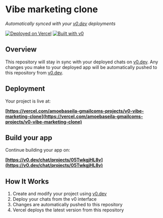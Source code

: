 # Vibe marketing clone

*Automatically synced with your [v0.dev](https://v0.dev) deployments*

[![Deployed on Vercel](https://img.shields.io/badge/Deployed%20on-Vercel-black?style=for-the-badge&logo=vercel)](https://vercel.com/amoebaseila-gmailcoms-projects/v0-vibe-marketing-clone)
[![Built with v0](https://img.shields.io/badge/Built%20with-v0.dev-black?style=for-the-badge)](https://v0.dev/chat/projects/05TwkgjHL8v)

## Overview

This repository will stay in sync with your deployed chats on [v0.dev](https://v0.dev).
Any changes you make to your deployed app will be automatically pushed to this repository from [v0.dev](https://v0.dev).

## Deployment

Your project is live at:

**[https://vercel.com/amoebaseila-gmailcoms-projects/v0-vibe-marketing-clone](https://vercel.com/amoebaseila-gmailcoms-projects/v0-vibe-marketing-clone)**

## Build your app

Continue building your app on:

**[https://v0.dev/chat/projects/05TwkgjHL8v](https://v0.dev/chat/projects/05TwkgjHL8v)**

## How It Works

1. Create and modify your project using [v0.dev](https://v0.dev)
2. Deploy your chats from the v0 interface
3. Changes are automatically pushed to this repository
4. Vercel deploys the latest version from this repository
